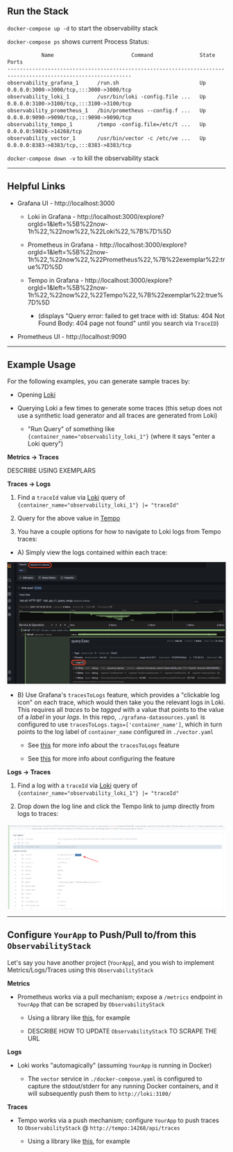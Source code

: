 ## Run the Stack

`docker-compose up -d` to start the observability stack

`docker-compose ps` shows current Process Status:

```
           Name                         Command               State                    Ports                  
--------------------------------------------------------------------------------------------------------------
observability_grafana_1      /run.sh                          Up      0.0.0.0:3000->3000/tcp,:::3000->3000/tcp
observability_loki_1         /usr/bin/loki -config.file ...   Up      0.0.0.0:3100->3100/tcp,:::3100->3100/tcp
observability_prometheus_1   /bin/prometheus --config.f ...   Up      0.0.0.0:9090->9090/tcp,:::9090->9090/tcp
observability_tempo_1        /tempo -config.file=/etc/t ...   Up      0.0.0.0:59026->14268/tcp                
observability_vector_1       /usr/bin/vector -c /etc/ve ...   Up      0.0.0.0:8383->8383/tcp,:::8383->8383/tcp
```

`docker-compose down -v` to kill the observability stack


---
## Helpful Links

* Grafana UI - http://localhost:3000

  * Loki in Grafana - http://localhost:3000/explore?orgId=1&left=%5B%22now-1h%22,%22now%22,%22Loki%22,%7B%7D%5D

  * Prometheus in Grafana - http://localhost:3000/explore?orgId=1&left=%5B%22now-1h%22,%22now%22,%22Prometheus%22,%7B%22exemplar%22:true%7D%5D

  * Tempo in Grafana - http://localhost:3000/explore?orgId=1&left=%5B%22now-1h%22,%22now%22,%22Tempo%22,%7B%22exemplar%22:true%7D%5D

    * (displays "Query error: failed to get trace with id: Status: 404 Not Found Body: 404 page not found" until you search via `TraceID`)

* Prometheus UI - http://localhost:9090


---
## Example Usage

For the following examples, you can generate sample traces by:

  * Opening [Loki](http://localhost:3000/explore?orgId=1&left=%5B%22now-1h%22,%22now%22,%22Loki%22,%7B%7D%5D)

  * Querying Loki a few times to generate some traces (this setup does not use a synthetic load generator and all traces are generated from Loki)

    * "Run Query" of something like `{container_name="observability_loki_1"}` (where it says "enter a Loki query")

**Metrics -> Traces**

DESCRIBE USING EXEMPLARS

**Traces -> Logs**

1) Find a `traceId` value via [Loki](http://localhost:3000/explore?orgId=1&left=%5B%22now-1h%22,%22now%22,%22Loki%22,%7B%7D%5D) query of `{container_name="observability_loki_1"} |= "traceId"`

2) Query for the above value in [Tempo](http://localhost:3000/explore?orgId=1&left=%5B%22now-1h%22,%22now%22,%22Tempo%22,%7B%22exemplar%22:true%7D%5D)

3) You have a couple options for how to navigate to Loki logs from Tempo traces:

  * A) Simply view the logs contained within each trace:

  ![Tempo logs](tempo-logs.png)

  * B) Use Grafana's `tracesToLogs` feature, which provides a "clickable log icon" on each trace, which would then take you the relevant logs in Loki.  This requires all *traces* to be *tagged* with a value that points to the value of a *label* in your *logs*.  In this repo, `./grafana-datasources.yaml` is configured to use `tracesToLogs.tags=['container_name']`, which in turn points to the log label of `container_name` configured in `./vector.yaml`

    * See [this](https://grafana.com/docs/grafana/latest/explore/trace-integration/) for more info about the `tracesToLogs` feature

    * See [this](https://github.com/grafana/tempo/issues/735#issuecomment-899335996) for more info about configuring the feature

**Logs -> Traces**

1) Find a log with a `traceId` via [Loki](http://localhost:3000/explore?orgId=1&left=%5B%22now-1h%22,%22now%22,%22Loki%22,%7B%7D%5D) query of `{container_name="observability_loki_1"} |= "traceId"`

2) Drop down the log line and click the Tempo link to jump directly from logs to traces:

![Tempo link](tempo-link.png)


---
## Configure `YourApp` to Push/Pull to/from this `ObservabilityStack`

Let's say you have another project (`YourApp`), and you wish to implement Metrics/Logs/Traces using this `ObservabilityStack`

**Metrics**

* Prometheus works via a pull mechanism; expose a `/metrics` endpoint in `YourApp` that can be scraped by `ObservabilityStack`

  * Using a library like [this](https://github.com/prometheus/client_ruby), for example

  * DESCRIBE HOW TO UPDATE `ObservabilityStack` TO SCRAPE THE URL

**Logs**

* Loki works "automagically" (assuming `YourApp` is running in Docker)

  * The `vector` service in `./docker-compose.yaml` is configured to capture the stdout/stderr for any running Docker containers, and it will subsequently push them to `http://loki:3100/`

**Traces**

* Tempo works via a push mechanism; configure `YourApp` to push traces to `ObservabilityStack` @ `http://tempo:14268/api/traces`

  * Using a library like [this](https://github.com/salemove/zipkin-ruby-opentracing), for example
